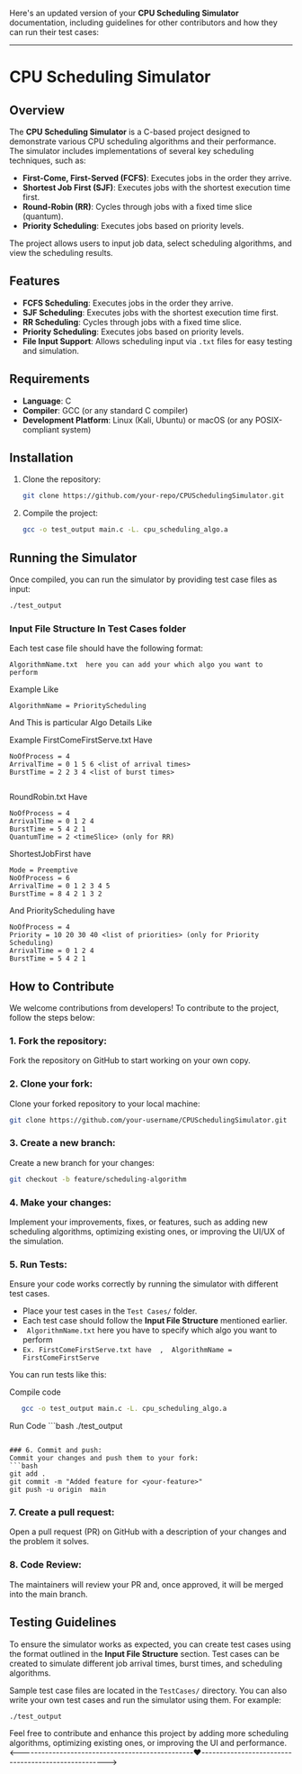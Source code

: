 Here's an updated version of your **CPU Scheduling Simulator** documentation, including guidelines for other contributors and how they can run their test cases:

---

# CPU Scheduling Simulator

## Overview

The **CPU Scheduling Simulator** is a C-based project designed to demonstrate various CPU scheduling algorithms and their performance. The simulator includes implementations of several key scheduling techniques, such as:

- **First-Come, First-Served (FCFS)**: Executes jobs in the order they arrive.
- **Shortest Job First (SJF)**: Executes jobs with the shortest execution time first.
- **Round-Robin (RR)**: Cycles through jobs with a fixed time slice (quantum).
- **Priority Scheduling**: Executes jobs based on priority levels.

The project allows users to input job data, select scheduling algorithms, and view the scheduling results.

## Features

- **FCFS Scheduling**: Executes jobs in the order they arrive.
- **SJF Scheduling**: Executes jobs with the shortest execution time first.
- **RR Scheduling**: Cycles through jobs with a fixed time slice.
- **Priority Scheduling**: Executes jobs based on priority levels.
- **File Input Support**: Allows scheduling input via `.txt` files for easy testing and simulation.

## Requirements

- **Language**: C
- **Compiler**: GCC (or any standard C compiler)
- **Development Platform**: Linux (Kali, Ubuntu) or macOS (or any POSIX-compliant system)

## Installation

1. Clone the repository:
   ```bash
   git clone https://github.com/your-repo/CPUSchedulingSimulator.git
   ```

2. Compile the project:
   ```bash
   gcc -o test_output main.c -L. cpu_scheduling_algo.a
   ```


## Running the Simulator

Once compiled, you can run the simulator by providing test case files as input:

```bash
./test_output
```

### Input File Structure In Test Cases folder

Each test case file should have the following format:
```
AlgorithmName.txt  here you can add your which algo you want to perform
```
Example Like

```
AlgorithmName = PriorityScheduling

```
And This is particular Algo Details Like

Example
FirstComeFirstServe.txt Have

```
NoOfProcess = 4
ArrivalTime = 0 1 5 6 <list of arrival times>
BurstTime = 2 2 3 4 <list of burst times>


```

RoundRobin.txt Have

```
NoOfProcess = 4
ArrivalTime = 0 1 2 4  
BurstTime = 5 4 2 1  
QuantumTime = 2 <timeSlice> (only for RR)

```
ShortestJobFirst have

```
Mode = Preemptive
NoOfProcess = 6
ArrivalTime = 0 1 2 3 4 5
BurstTime = 8 4 2 1 3 2

```
And PriorityScheduling have

```
NoOfProcess = 4
Priority = 10 20 30 40 <list of priorities> (only for Priority Scheduling)
ArrivalTime = 0 1 2 4
BurstTime = 5 4 2 1

```

## How to Contribute

We welcome contributions from developers! To contribute to the project, follow the steps below:

### 1. Fork the repository:
   Fork the repository on GitHub to start working on your own copy.

### 2. Clone your fork:
   Clone your forked repository to your local machine:
   ```bash
   git clone https://github.com/your-username/CPUSchedulingSimulator.git
   ```

### 3. Create a new branch:
   Create a new branch for your changes:
   ```bash
   git checkout -b feature/scheduling-algorithm
   ```

### 4. Make your changes:
   Implement your improvements, fixes, or features, such as adding new scheduling algorithms, optimizing existing ones, or improving the UI/UX of the simulation.

### 5. Run Tests:
   Ensure your code works correctly by running the simulator with different test cases.

   - Place your test cases in the `Test Cases/` folder.
   - Each test case should follow the **Input File Structure** mentioned earlier.
   - ` AlgorithmName.txt` here you have to specify which algo you want to perform
   - `Ex. FirstComeFirstServe.txt have  ,  AlgorithmName = FirstComeFirstServe`
   
   You can run tests like this:

   Compile code
   ```bash
      gcc -o test_output main.c -L. cpu_scheduling_algo.a
   ```
   Run Code
    ```bash
      ./test_output
   ```

### 6. Commit and push:
   Commit your changes and push them to your fork:
   ```bash
   git add .
   git commit -m "Added feature for <your-feature>"
   git push -u origin  main
   ```

### 7. Create a pull request:
   Open a pull request (PR) on GitHub with a description of your changes and the problem it solves.

### 8. Code Review:
   The maintainers will review your PR and, once approved, it will be merged into the main branch.

## Testing Guidelines

To ensure the simulator works as expected, you can create test cases using the format outlined in the **Input File Structure** section. Test cases can be created to simulate different job arrival times, burst times, and scheduling algorithms.

Sample test case files are located in the `TestCases/` directory. You can also write your own test cases and run the simulator using them. For example:

```bash
./test_output
```


Feel free to contribute and enhance this project by adding more scheduling algorithms, optimizing existing ones, or improving the UI and performance. 
<------------------------------------------------❤️---------------------------------------------------->
